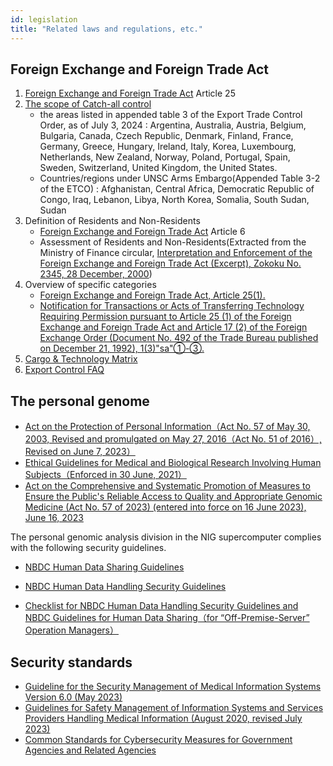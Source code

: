 ```yaml
---
id: legislation
title: "Related laws and regulations, etc."
---
```



## Foreign Exchange and Foreign Trade Act

1. [Foreign Exchange and Foreign Trade Act](https://elaws.e-gov.go.jp/document?lawid=324AC0000000228) Article 25
2. [The scope of Catch-all control](https://www.meti.go.jp/policy/anpo/anpo03.html)
    - the areas listed in appended table 3 of the Export Trade Control Order, as of July 3, 2024 : Argentina, Australia, Austria, Belgium, Bulgaria, Canada, Czech Republic, Denmark, Finland, France, Germany, Greece, Hungary, Ireland, Italy, Korea, Luxembourg, Netherlands, New Zealand, Norway, Poland, Portugal, Spain, Sweden, Switzerland, United Kingdom, the United States.
    - Countries/regions under UNSC Arms Embargo(Appended Table 3-2 of the ETCO) : Afghanistan, Central Africa, Democratic Republic of Congo, Iraq, Lebanon, Libya, North Korea, Somalia, South Sudan, Sudan
3. Definition of Residents and Non-Residents
    - [Foreign Exchange and Foreign Trade Act](https://elaws.e-gov.go.jp/document?lawid=324AC0000000228)  Article 6
    - Assessment of Residents and Non-Residents(Extracted from the Ministry of Finance circular, [Interpretation and Enforcement of the Foreign Exchange and Foreign Trade Act (Excerpt), Zokoku No. 2345, 28 December, 2000](https://www.meti.go.jp/policy/anpo/law_document/tutatu/t02chukai/t02chukai_unyokaishaku.pdf)) 
4. Overview of specific categories
    - [Foreign Exchange and Foreign Trade Act, Article 25(1).](https://laws.e-gov.go.jp/law/324AC0000000228#Mp-Ch_4-At_25)
    - [Notification for Transactions or Acts of Transferring Technology Requiring Permission pursuant to Article 25 (1) of the Foreign Exchange and Foreign Trade Act and Article 17 (2) of the Foreign Exchange Order (Document No. 492 of the Trade Bureau published on December 21, 1992), 1(3)"sa"①-③.](https://www.meti.go.jp/policy/anpo/law_document/tutatu/t10kaisei/ekimu__tutatu.pdf)
5. [Cargo & Technology Matrix](https://www.meti.go.jp/policy/anpo/matrix_intro.html)
6. [Export Control FAQ](https://www.meti.go.jp/policy/anpo/qanda.html)


## The personal genome


- [Act on the Protection of Personal Information（Act No. 57 of May 30, 2003, Revised and promulgated on May 27, 2016（Act No. 51 of 2016）, Revised on June 7, 2023）](https://elaws.e-gov.go.jp/document?lawid=415AC0000000057)
- [Ethical Guidelines for Medical and Biological Research Involving Human Subjects（Enforced in 30 June, 2021）](https://www.meti.go.jp/press/2020/03/20210323004/20210323004.html)
- [Act on the Comprehensive and Systematic Promotion of Measures to Ensure the Public's Reliable Access to Quality and Appropriate Genomic Medicine (Act No. 57 of 2023) (entered into force on 16 June 2023), June 16, 2023](https://elaws.e-gov.go.jp/document?lawid=505AC1000000057)


The personal genomic analysis division in the NIG supercomputer complies with the following security guidelines.

- [NBDC Human Data Sharing Guidelines](https://humandbs.biosciencedbc.jp/en/guidelines/data-sharing-guidelines)
- [NBDC Human Data Handling Security Guidelines](https://humandbs.biosciencedbc.jp/en/guidelines)


-  [Checklist for NBDC Human Data Handling Security Guidelines and NBDC Guidelines for Human Data Sharing（for “Off-Premise-Server” Operation Managers）](/pdf/security_checklist_for_dbcenters_2021706.pdf)


## Security standards


- [Guideline for the Security Management of Medical Information Systems Version 6.0 (May 2023)](https://www.mhlw.go.jp/stf/shingi/0000516275_00006.html)
- [Guidelines for Safety Management of Information Systems and Services Providers Handling Medical Information (August 2020, revised July 2023)](https://www.meti.go.jp/policy/mono_info_service/healthcare/teikyoujigyousyagl.html)
- [Common Standards for Cybersecurity Measures for Government Agencies and Related Agencies](https://www.nisc.go.jp/eng/index.html)
